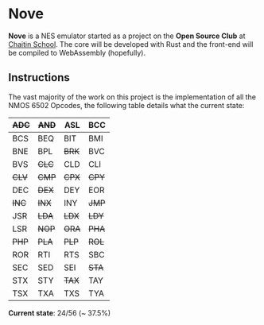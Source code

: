 # Nove

**Nove** is a NES emulator started as a project on the **Open Source Club** at [Chaitin School](https://chaitinschool.org/). 
The core will be developed with Rust and the front-end will be compiled to WebAssembly (hopefully).

## Instructions

The vast majority of the work on this project is the implementation of all the NMOS 6502 Opcodes, the following table
details what the current state:

| ~~ADC~~ | ~~AND~~ | ASL     | BCC     |
|---------|---------|---------|---------|
| BCS     | BEQ     | BIT     | BMI     |
| BNE     | BPL     | ~~BRK~~ | BVC     |
| BVS     | ~~CLC~~ | CLD     | CLI     |
| ~~CLV~~ | ~~CMP~~ | ~~CPX~~ | ~~CPY~~ |
| DEC     | ~~DEX~~ | DEY     | EOR     |
| ~~INC~~ | ~~INX~~ | INY     | ~~JMP~~ |
| JSR     | ~~LDA~~ | ~~LDX~~ | ~~LDY~~ |
| LSR     | ~~NOP~~ | ~~ORA~~ | ~~PHA~~ |
| ~~PHP~~ | ~~PLA~~ | ~~PLP~~ | ~~ROL~~ |
| ROR     | RTI     | RTS     | SBC     |
| SEC     | SED     | SEI     | ~~STA~~ |
| STX     | STY     | ~~TAX~~ | TAY     |
| TSX     | TXA     | TXS     | TYA     |

**Current state**: 24/56 (~ 37.5%)